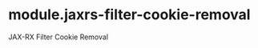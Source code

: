 module.jaxrs-filter-cookie-removal
==================================

JAX-RX Filter Cookie Removal
